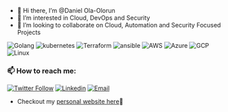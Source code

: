 - 👋 Hi there, I’m @Daniel Ola-Olorun
- 👀 I’m interested in Cloud, DevOps and Security
- 💞️ I’m looking to collaborate on Cloud, Automation and Security Focused Projects

![Golang](https://img.shields.io/badge/Go-Expert-blue?style=for-the-badge&logo=go)
![kubernetes](https://img.shields.io/badge/Kubernetes-Expert-blue?style=for-the-badge&logo=kubernetes)
![Terraform](https://img.shields.io/badge/Terraform-Expert-blue?style=for-the-badge&logo=terraform)
![ansible](https://img.shields.io/badge/Ansible-Expert-blue?style=for-the-badge&logo=ansible)
![AWS](https://img.shields.io/badge/AWS-Expert-blue?style=for-the-badge)
![Azure](https://img.shields.io/badge/Azure-Expert-blue?style=for-the-badge)
![GCP](https://img.shields.io/badge/GCP-Expert-blue?style=for-the-badge)
![Linux](https://img.shields.io/badge/Linux-Expert-blue?style=for-the-badge)

### 📫 How to reach me:

[![Twitter Follow](https://img.shields.io/twitter/follow/horla_dan?style=social)](https://twitter.com/horla_dan)
[![Linkedin](https://img.shields.io/badge/LinkedIn-%230077B5.svg?&style=flat-square&logo=linkedin&logoColor=white)](https://www.linkedin.com/in/ola-olorun-daniel-52804116a/)
[![Email](https://img.shields.io/badge/-hey@danieloo.com-c14438?style=flat-square&logo=Gmail&logoColor=white&link=mailto:=hey@danieloo.com)](mailto:hey@danieloo.com)

- Checkout my [personal website here](https://danieloo.com)🔗

<!---
You can click the Preview link to take a look at your changes.
--->
